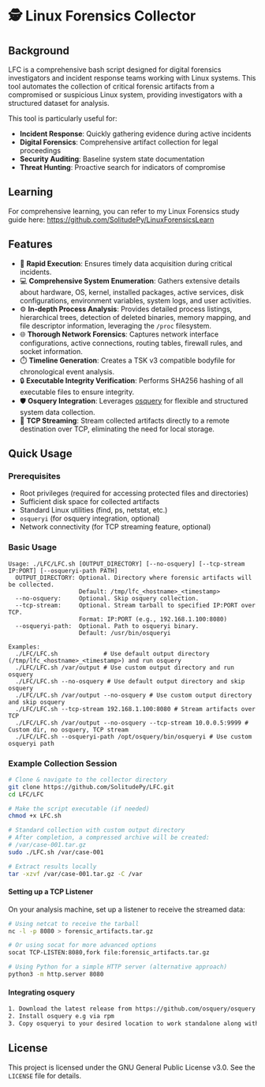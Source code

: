 # 🕵️ Linux Forensics Collector

## Background

LFC is a comprehensive bash script designed for digital forensics investigators and incident response teams working with Linux systems. This tool automates the collection of critical forensic artifacts from a compromised or suspicious Linux system, providing investigators with a structured dataset for analysis.

This tool is particularly useful for:
- **Incident Response**: Quickly gathering evidence during active incidents
- **Digital Forensics**: Comprehensive artifact collection for legal proceedings
- **Security Auditing**: Baseline system state documentation
- **Threat Hunting**: Proactive search for indicators of compromise

## Learning
For comprehensive learning, you can refer to my Linux Forensics study guide here:
https://github.com/SolitudePy/LinuxForensicsLearn

## Features

- 🚀 **Rapid Execution**: Ensures timely data acquisition during critical incidents.
- 💻 **Comprehensive System Enumeration**: Gathers extensive details about hardware, OS, kernel, installed packages, active services, disk configurations, environment variables, system logs, and user activities.
- ⚙️ **In-depth Process Analysis**: Provides detailed process listings, hierarchical trees, detection of deleted binaries, memory mapping, and file descriptor information, leveraging the `/proc` filesystem.
- 🌐 **Thorough Network Forensics**: Captures network interface configurations, active connections, routing tables, firewall rules, and socket information.
- ⏱️ **Timeline Generation**: Creates a TSK v3 compatible bodyfile for chronological event analysis.
- 🔒 **Executable Integrity Verification**: Performs SHA256 hashing of all executable files to ensure integrity.
- 🛡️ **Osquery Integration**: Leverages [osquery](https://github.com/osquery/osquery) for flexible and structured system data collection.
- 📡 **TCP Streaming**: Stream collected artifacts directly to a remote destination over TCP, eliminating the need for local storage.


## Quick Usage

### Prerequisites
- Root privileges (required for accessing protected files and directories)
- Sufficient disk space for collected artifacts
- Standard Linux utilities (find, ps, netstat, etc.)
- `osqueryi` (for osquery integration, optional)
- Network connectivity (for TCP streaming feature, optional)

### Basic Usage
```
Usage: ./LFC/LFC.sh [OUTPUT_DIRECTORY] [--no-osquery] [--tcp-stream IP:PORT] [--osqueryi-path PATH]
  OUTPUT_DIRECTORY: Optional. Directory where forensic artifacts will be collected.
                    Default: /tmp/lfc_<hostname>_<timestamp>
  --no-osquery:     Optional. Skip osquery collection.
  --tcp-stream:     Optional. Stream tarball to specified IP:PORT over TCP.
                    Format: IP:PORT (e.g., 192.168.1.100:8080)
  --osqueryi-path:  Optional. Path to osqueryi binary.
                    Default: /usr/bin/osqueryi

Examples:
  ./LFC/LFC.sh             # Use default output directory (/tmp/lfc_<hostname>_<timestamp>) and run osquery
  ./LFC/LFC.sh /var/output # Use custom output directory and run osquery
  ./LFC/LFC.sh --no-osquery # Use default output directory and skip osquery
  ./LFC/LFC.sh /var/output --no-osquery # Use custom output directory and skip osquery
  ./LFC/LFC.sh --tcp-stream 192.168.1.100:8080 # Stream artifacts over TCP
  ./LFC/LFC.sh /var/output --no-osquery --tcp-stream 10.0.0.5:9999 # Custom dir, no osquery, TCP stream
  ./LFC/LFC.sh --osqueryi-path /opt/osquery/bin/osqueryi # Use custom osqueryi path
```

### Example Collection Session

```bash
# Clone & navigate to the collector directory
git clone https://github.com/SolitudePy/LFC.git
cd LFC/LFC

# Make the script executable (if needed)
chmod +x LFC.sh

# Standard collection with custom output directory
# After completion, a compressed archive will be created: 
# /var/case-001.tar.gz
sudo ./LFC.sh /var/case-001

# Extract results locally
tar -xzvf /var/case-001.tar.gz -C /var
```

#### Setting up a TCP Listener

On your analysis machine, set up a listener to receive the streamed data:

```bash
# Using netcat to receive the tarball
nc -l -p 8080 > forensic_artifacts.tar.gz

# Or using socat for more advanced options
socat TCP-LISTEN:8080,fork file:forensic_artifacts.tar.gz

# Using Python for a simple HTTP server (alternative approach)
python3 -m http.server 8080
```

#### Integrating osquery
```bash
1. Download the latest release from https://github.com/osquery/osquery
2. Install osquery e.g via rpm
3. Copy osqueryi to your desired location to work standalone along with LFC
```

## License

This project is licensed under the GNU General Public License v3.0. See the `LICENSE` file for details.